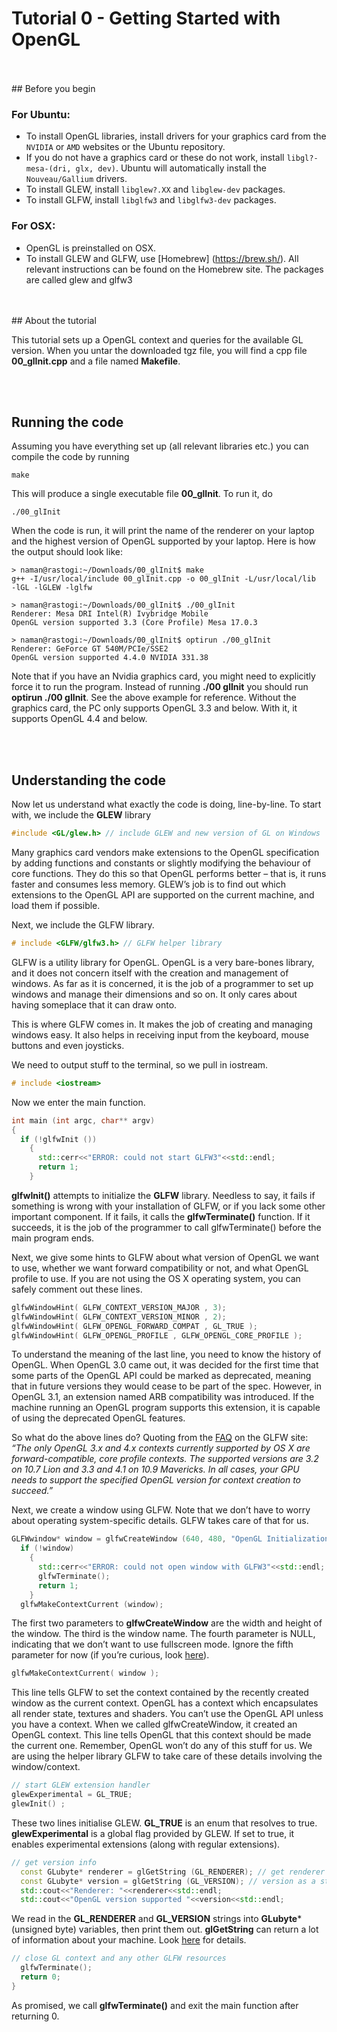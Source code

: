 # Tutorial 0 - Getting Started with OpenGL 

<br>
<br>
## Before you begin

### For Ubuntu:

* To install OpenGL libraries, install drivers for your graphics card from the `NVIDIA` or `AMD` websites or the Ubuntu repository.
* If you do not have a graphics card or these do not work, install `libgl?-mesa-(dri, glx, dev)`. Ubuntu will automatically install the `Nouveau/Gallium` drivers.
* To install GLEW, install `libglew?.XX` and `libglew-dev` packages.
* To install GLFW, install `libglfw3` and `libglfw3-dev` packages. 

### For OSX:

* OpenGL is preinstalled on OSX.
* To install GLEW and GLFW, use [Homebrew] (https://brew.sh/). All relevant instructions can be found on the Homebrew site. The packages are called glew and glfw3 
    
<br>
<br>
## About the tutorial

This tutorial sets up a OpenGL context and queries for the available GL version. When you untar the downloaded tgz file, you will find a cpp file **00_glInit.cpp** and a file named **Makefile**.

<br>
<br>

## Running the code
Assuming you have everything set up (all relevant libraries etc.) you can compile the code by running

	make

This will produce a single executable file **00_glInit**. To run it, do 

    ./00_glInit

When the code is run, it will print the name of the renderer on your laptop and the highest version of OpenGL supported by your laptop. Here is how the output should look like:

	> naman@rastogi:~/Downloads/00_glInit$ make
	g++ -I/usr/local/include 00_glInit.cpp -o 00_glInit -L/usr/local/lib  -lGL -lGLEW -lglfw
	
	> naman@rastogi:~/Downloads/00_glInit$ ./00_glInit 
	Renderer: Mesa DRI Intel(R) Ivybridge Mobile 
	OpenGL version supported 3.3 (Core Profile) Mesa 17.0.3
	
	> naman@rastogi:~/Downloads/00_glInit$ optirun ./00_glInit 
	Renderer: GeForce GT 540M/PCIe/SSE2
	OpenGL version supported 4.4.0 NVIDIA 331.38

Note that if you have an Nvidia graphics card, you might need to explicitly force it to run the program. Instead of running **./00 glInit** you should run **optirun ./00 glInit**. See the above example for reference. Without the graphics card, the PC only supports OpenGL 3.3 and below. With it, it
supports OpenGL 4.4 and below.

<br>
<br>

## Understanding the code

Now let us understand what exactly the code is doing, line-by-line.
To start with, we include the **GLEW** library

```cpp
#include <GL/glew.h> // include GLEW and new version of GL on Windows
```

Many graphics card vendors make extensions to the OpenGL specification by adding functions and constants or slightly modifying the behaviour of core functions. They do this so that OpenGL performs better – that is, it runs faster and consumes less memory. GLEW’s job is to find out which extensions to the OpenGL API are supported on the current machine, and load them if possible.

Next, we include the GLFW library.

```cpp
# include <GLFW/glfw3.h> // GLFW helper library
```

GLFW is a utility library for OpenGL. OpenGL is a very bare-bones library, and it does not concern itself with the creation and management of windows. As far as it is concerned, it is the job of a programmer to set up windows and manage their dimensions and so on. It only cares about having someplace that it can draw onto.

This is where GLFW comes in. It makes the job of creating and managing windows easy. It also helps in receiving input from the keyboard, mouse buttons and even joysticks.

We need to output stuff to the terminal, so we pull in iostream.

```cpp
# include <iostream>
```

Now we enter the main function.

```cpp
int main (int argc, char** argv) 
{
  if (!glfwInit ()) 
    {
      std::cerr<<"ERROR: could not start GLFW3"<<std::endl;
      return 1;
    } 
```

**glfwInit()** attempts to initialize the **GLFW** library. Needless to say, it fails if something is wrong with your installation of GLFW, or if you lack some other important component. If it fails, it calls the **glfwTerminate()** function. If it succeeds, it is the job of the programmer to call glfwTerminate() before the main program ends.

Next, we give some hints to GLFW about what version of OpenGL we want to use, whether we want forward compatibility or not, and what OpenGL profile to use. If you are not using the OS X operating system, you can safely comment out these lines.

```cpp
glfwWindowHint( GLFW_CONTEXT_VERSION_MAJOR , 3);
glfwWindowHint( GLFW_CONTEXT_VERSION_MINOR , 2);
glfwWindowHint( GLFW_OPENGL_FORWARD_COMPAT , GL_TRUE );
glfwWindowHint( GLFW_OPENGL_PROFILE , GLFW_OPENGL_CORE_PROFILE );
```

To understand the meaning of the last line, you need to know the history of OpenGL. When OpenGL 3.0 came out, it was decided for the first time that some parts of the OpenGL API could be marked as deprecated, meaning that in future versions they would cease to be part of the spec. However, in OpenGL 3.1, an extension named ARB compatibility was introduced. If the machine running an OpenGL program supports this extension, it is capable of using the deprecated OpenGL features.

So what do the above lines do? Quoting from the [FAQ](http://www.glfw.org/faq.html) on the GLFW site:
*“The only OpenGL 3.x and 4.x contexts currently supported by OS X are forward-compatible, core profile contexts. The supported versions are 3.2 on 10.7 Lion and 3.3 and 4.1 on 10.9 Mavericks. In all cases, your GPU needs to support the specified OpenGL version for context creation to succeed.”*

Next, we create a window using GLFW. Note that we don’t have to worry about operating system-specific details. GLFW takes care of that for us.

```cpp
GLFWwindow* window = glfwCreateWindow (640, 480, "OpenGL Initialization Example", NULL, NULL);
  if (!window) 
    {
      std::cerr<<"ERROR: could not open window with GLFW3"<<std::endl;
      glfwTerminate();
      return 1;
    }
  glfwMakeContextCurrent (window);
```

The first two parameters to **glfwCreateWindow** are the width and height of the window. The third is the window name. The fourth parameter is NULL, indicating that we don’t want to use fullscreen mode. Ignore the fifth parameter for now (if you’re curious, look [here](http://www.glfw.org/docs/latest/group__window.html#ga5c336fddf2cbb5b92f65f10fb6043344)).

```cpp
glfwMakeContextCurrent( window );
```

This line tells GLFW to set the context contained by the recently created window as the current context. OpenGL has a context which encapsulates all render state, textures and shaders. You can’t use the OpenGL API unless you have a context. When we called glfwCreateWindow, it created an OpenGL context. This line tells OpenGL that this context should be made the current one. Remember, OpenGL won’t do any of this stuff for us. We are using the helper library GLFW to take care of these details involving the window/context.

```cpp
// start GLEW extension handler
glewExperimental = GL_TRUE;
glewInit() ;
```

These two lines initialise GLEW. **GL_TRUE** is an enum that resolves to true. **glewExperimental** is a global flag provided by GLEW. If set to true, it enables experimental extensions (along with regular extensions).

```cpp
// get version info
  const GLubyte* renderer = glGetString (GL_RENDERER); // get renderer string
  const GLubyte* version = glGetString (GL_VERSION); // version as a string
  std::cout<<"Renderer: "<<renderer<<std::endl;
  std::cout<<"OpenGL version supported "<<version<<std::endl;
```

We read in the **GL_RENDERER** and **GL_VERSION** strings into **GLubyte*** (unsigned byte) variables, then print them out. **glGetString** can return a lot of information about your machine. Look [here](https://www.khronos.org/opengl/wiki/GLAPI/glGetString) for details.

```cpp
// close GL context and any other GLFW resources
  glfwTerminate();
  return 0;
}
```

As promised, we call **glfwTerminate()** and exit the main function after returning 0.

